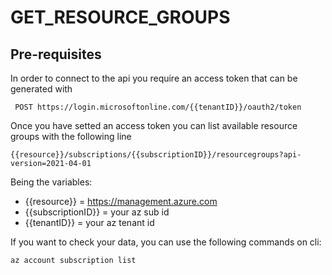 # GET_RESOURCE_GROUPS 
## Pre-requisites
In order to connect to the api you require an access token that can be generated with
```
 POST https://login.microsoftonline.com/{{tenantID}}/oauth2/token
```
Once you have setted an access token you can list available resource groups with the following line
```
{{resource}}/subscriptions/{{subscriptionID}}/resourcegroups?api-version=2021-04-01
```
 Being the variables: 
- {{resource}} = https://management.azure.com
- {{subscriptionID}} = your az sub id
- {{tenantID}} = your az tenant id

If you want to check your data, you can use the following commands on cli: 
```
az account subscription list
```
